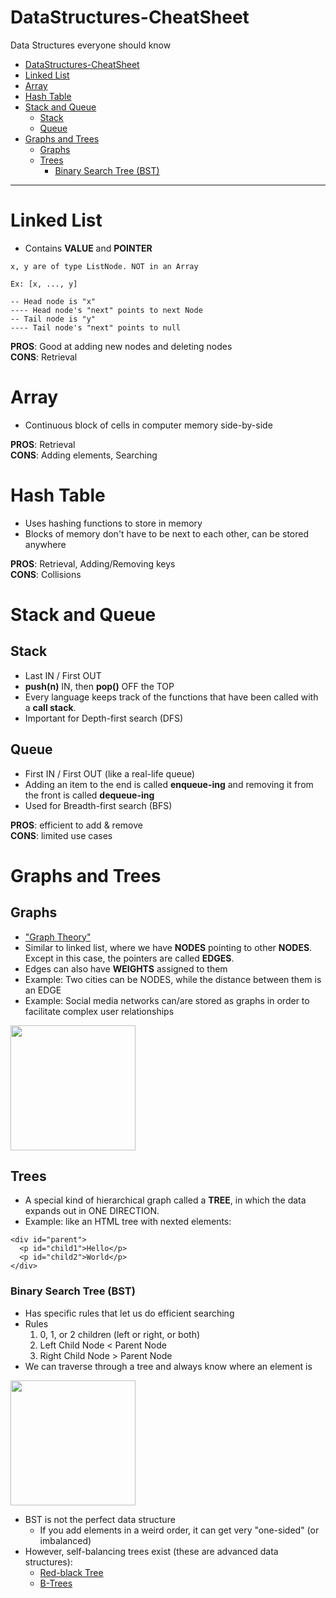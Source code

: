 # DataStructures-CheatSheet

Data Structures everyone should know

- [DataStructures-CheatSheet](#datastructures-cheatsheet)
- [Linked List](#linked-list)
- [Array](#array)
- [Hash Table](#hash-table)
- [Stack and Queue](#stack-and-queue)
  * [Stack](#stack)
  * [Queue](#queue)
- [Graphs and Trees](#graphs-and-trees)
  * [Graphs](#graphs)
  * [Trees](#trees)
    + [Binary Search Tree (BST)](#binary-search-tree--bst-)

<hr />

# Linked List

- Contains **VALUE** and **POINTER**

```
x, y are of type ListNode. NOT in an Array

Ex: [x, ..., y]

-- Head node is "x"
---- Head node's "next" points to next Node
-- Tail node is "y"
---- Tail node's "next" points to null
```

**PROS**: Good at adding new nodes and deleting nodes  
**CONS**: Retrieval

# Array

- Continuous block of cells in computer memory side-by-side

**PROS**: Retrieval  
**CONS**: Adding elements, Searching

# Hash Table

- Uses hashing functions to store in memory
- Blocks of memory don't have to be next to each other, can be stored anywhere

**PROS**: Retrieval, Adding/Removing keys  
**CONS**: Collisions

# Stack and Queue

## Stack

- Last IN / First OUT
- **push(n)** IN, then **pop()** OFF the TOP
- Every language keeps track of the functions that have been called with a **call stack**.
- Important for Depth-first search (DFS)

## Queue

- First IN / First OUT (like a real-life queue)
- Adding an item to the end is called **enqueue-ing** and removing it from the front is called **dequeue-ing**
- Used for Breadth-first search (BFS)

**PROS**: efficient to add & remove  
**CONS**: limited use cases

# Graphs and Trees

## Graphs

- ["Graph Theory"](https://en.wikipedia.org/wiki/Graph_theory)
- Similar to linked list, where we have **NODES** pointing to other **NODES**. Except in this case, the pointers are called **EDGES**.
- Edges can also have **WEIGHTS** assigned to them
- Example: Two cities can be NODES, while the distance between them is an EDGE
- Example: Social media networks can/are stored as graphs in order to facilitate complex user relationships

<img src="https://miro.medium.com/max/1292/1*Jjd7qTNuFL9bKT4qpMRWLA.png" height="200" />

## Trees

- A special kind of hierarchical graph called a **TREE**, in which the data expands out in ONE DIRECTION.
- Example: like an HTML tree with nexted elements:

```
<div id="parent">
  <p id="child1">Hello</p>
  <p id="child2">World</p>
</div>
```

### Binary Search Tree (BST)

- Has specific rules that let us do efficient searching
- Rules
    1. 0, 1, or 2 children (left or right, or both)
    2. Left Child Node < Parent Node
    3. Right Child Node > Parent Node
- We can traverse through a tree and always know where an element is

<img src="https://media.geeksforgeeks.org/wp-content/cdn-uploads/binary-tree-to-DLL.png" height="200" />

- BST is not the perfect data structure
    - If you add elements in a weird order, it can get very "one-sided" (or imbalanced)
- However, self-balancing trees exist (these are advanced data structures):
    - [Red-black Tree](https://en.wikipedia.org/wiki/Red%E2%80%93black_tree)
    - [B-Trees](https://www.cpp.edu/~ftang/courses/CS241/notes/b-tree.htm#:~:text=A%20B%2Dtree%20is%20a,in%20database%20and%20file%20systems.)

